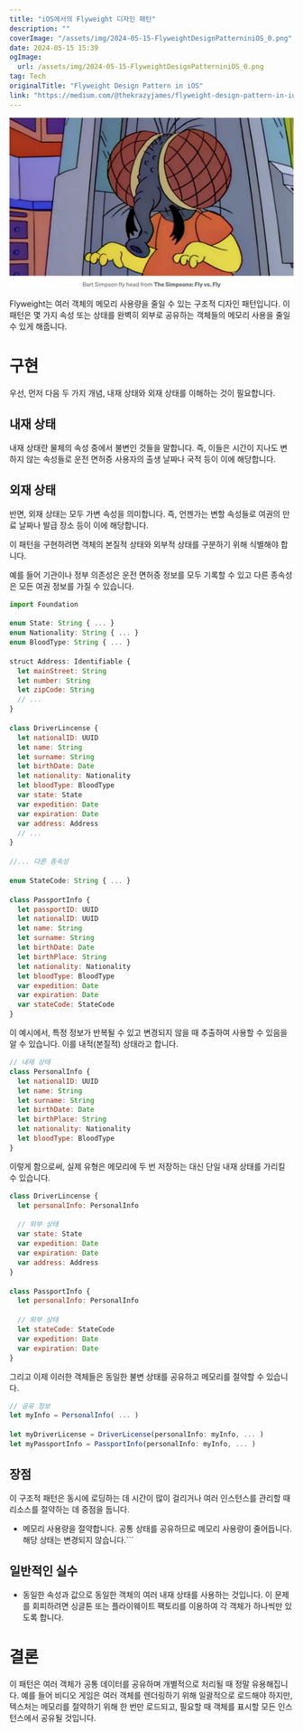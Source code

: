 ```yaml
---
title: "iOS에서의 Flyweight 디자인 패턴"
description: ""
coverImage: "/assets/img/2024-05-15-FlyweightDesignPatterniniOS_0.png"
date: 2024-05-15 15:39
ogImage: 
  url: /assets/img/2024-05-15-FlyweightDesignPatterniniOS_0.png
tag: Tech
originalTitle: "Flyweight Design Pattern in iOS"
link: "https://medium.com/@thekrazyjames/flyweight-design-pattern-in-ios-e5666433cd08"
---
```



<img src="/assets/img/2024-05-15-FlyweightDesignPatterniniOS_0.png" />

Flyweight는 여러 객체의 메모리 사용량을 줄일 수 있는 구조적 디자인 패턴입니다. 이 패턴은 몇 가지 속성 또는 상태를 완벽히 외부로 공유하는 객체들의 메모리 사용을 줄일 수 있게 해줍니다.

# 구현

우선, 먼저 다음 두 가지 개념, 내재 상태와 외재 상태를 이해하는 것이 필요합니다.



## 내재 상태

내재 상태란 물체의 속성 중에서 불변인 것들을 말합니다. 즉, 이들은 시간이 지나도 변하지 않는 속성들로 운전 면허증 사용자의 출생 날짜나 국적 등이 이에 해당합니다.

## 외재 상태

반면, 외재 상태는 모두 가변 속성을 의미합니다. 즉, 언젠가는 변할 속성들로 여권의 만료 날짜나 발급 장소 등이 이에 해당합니다.



이 패턴을 구현하려면 객체의 본질적 상태와 외부적 상태를 구분하기 위해 식별해야 합니다.

예를 들어 기관이나 정부 의존성은 운전 면허증 정보를 모두 기록할 수 있고 다른 종속성은 모든 여권 정보를 가질 수 있습니다.

```js
import Foundation

enum State: String { ... }
enum Nationality: String { ... }
enum BloodType: String { ... }

struct Address: Identifiable {
  let mainStreet: String
  let number: String
  let zipCode: String
  // ...
}

class DriverLincense {
  let nationalID: UUID
  let name: String
  let surname: String
  let birthDate: Date
  let nationality: Nationality
  let bloodType: BloodType
  var state: State
  var expedition: Date
  var expiration: Date
  var address: Address
  // ...
}

//... 다른 종속성

enum StateCode: String { ... }

class PassportInfo {
  let passportID: UUID
  let nationalID: UUID
  let name: String
  let surname: String
  let birthDate: Date
  let birthPlace: String
  let nationality: Nationality
  let bloodType: BloodType
  var expedition: Date
  var expiration: Date
  var stateCode: StateCode
}
```

이 예시에서, 특정 정보가 반복될 수 있고 변경되지 않을 때 추출하여 사용할 수 있음을 알 수 있습니다. 이를 내적(본질적) 상태라고 합니다.



```js
// 내재 상태
class PersonalInfo {
  let nationalID: UUID
  let name: String
  let surname: String
  let birthDate: Date
  let birthPlace: String
  let nationality: Nationality
  let bloodType: BloodType
}
```

이렇게 함으로써, 실제 유형은 메모리에 두 번 저장하는 대신 단일 내재 상태를 가리킬 수 있습니다.

```js
class DriverLincense {
  let personalInfo: PersonalInfo

  // 외부 상태
  var state: State
  var expedition: Date
  var expiration: Date
  var address: Address
}

class PassportInfo {
  let personalInfo: PersonalInfo

  // 외부 상태
  let stateCode: StateCode
  var expedition: Date
  var expiration: Date
}
```

그리고 이제 이러한 객체들은 동일한 불변 상태를 공유하고 메모리를 절약할 수 있습니다.




```js
// 공유 정보
let myInfo = PersonalInfo( ... )

let myDriverLicense = DriverLicense(personalInfo: myInfo, ... )
let myPassportInfo = PassportInfo(personalInfo: myInfo, ... )
```

## 장점

이 구조적 패턴은 동시에 로딩하는 데 시간이 많이 걸리거나 여러 인스턴스를 관리할 때 리소스를 절약하는 데 중점을 둡니다.

- 메모리 사용량을 절약합니다. 공통 상태를 공유하므로 메모리 사용량이 줄어듭니다. 해당 상태는 변경되지 않습니다.```



## 일반적인 실수

- 동일한 속성과 값으로 동일한 객체의 여러 내재 상태를 사용하는 것입니다. 이 문제를 회피하려면 싱글톤 또는 플라이웨이트 팩토리를 이용하여 각 객체가 하나씩만 있도록 합니다.

# 결론

이 패턴은 여러 객체가 공통 데이터를 공유하며 개별적으로 처리될 때 정말 유용해집니다. 예를 들어 비디오 게임은 여러 객체를 렌더링하기 위해 일괄적으로 로드해야 하지만, 텍스처는 메모리를 절약하기 위해 한 번만 로드되고, 필요할 때 객체를 표시할 모든 인스턴스에서 공유될 것입니다.